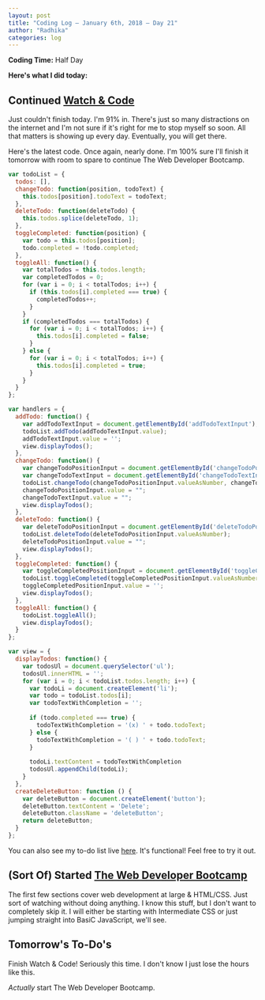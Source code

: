 ```yaml
---
layout: post
title: "Coding Log — January 6th, 2018 — Day 21"
author: "Radhika"
categories: log
---
```


**Coding Time:** Half Day

**Here's what I did today:**

## Continued [Watch & Code](http://watchandcode.com)

Just couldn't finish today. I'm 91% in. There's just so many distractions on the internet and I'm not sure if it's right for me to stop myself so soon. All that matters is showing up every day. Eventually, you will get there.

Here's the latest code. Once again, nearly done. I'm 100% sure I'll finish it tomorrow with room to spare to continue The Web Developer Bootcamp.

```js
var todoList = {
  todos: [],
  changeTodo: function(position, todoText) {
    this.todos[position].todoText = todoText;
  },
  deleteTodo: function(deleteTodo) {
    this.todos.splice(deleteTodo, 1);
  },
  toggleCompleted: function(position) {
    var todo = this.todos[position];
    todo.completed = !todo.completed;
  },
  toggleAll: function() {
    var totalTodos = this.todos.length;
    var completedTodos = 0;
    for (var i = 0; i < totalTodos; i++) {
      if (this.todos[i].completed === true) {
        completedTodos++;
      }
    }
    if (completedTodos === totalTodos) {
      for (var i = 0; i < totalTodos; i++) {
        this.todos[i].completed = false;
      }
    } else {
      for (var i = 0; i < totalTodos; i++) {
        this.todos[i].completed = true;
      }
    }
  }
};

var handlers = {
  addTodo: function() {
    var addTodoTextInput = document.getElementById('addTodoTextInput');
    todoList.addTodo(addTodoTextInput.value);
    addTodoTextInput.value = '';
    view.displayTodos();
  },
  changeTodo: function() {
    var changeTodoPositionInput = document.getElementById('changeTodoPositionInput');
    var changeTodoTextInput = document.getElementById('changeTodoTextInput');
    todoList.changeTodo(changeTodoPositionInput.valueAsNumber, changeTodoTextInput.value);
    changeTodoPositionInput.value = "";
    changeTodoTextInput.value = "";
    view.displayTodos();
  },
  deleteTodo: function() {
    var deleteTodoPositionInput = document.getElementById('deleteTodoPositionInput');
    todoList.deleteTodo(deleteTodoPositionInput.valueAsNumber);
    deleteTodoPositionInput.value = "";
    view.displayTodos();
  },
  toggleCompleted: function() {
    var toggleCompletedPositionInput = document.getElementById('toggleCompletedPositionInput');
    todoList.toggleCompleted(toggleCompletedPositionInput.valueAsNumber);
    toggleCompletedPositionInput.value = '';
    view.displayTodos();
  },
  toggleAll: function() {
    todoList.toggleAll();
    view.displayTodos();
  }
};

var view = {
  displayTodos: function() {
    var todosUl = document.querySelector('ul');
    todosUl.innerHTML = '';
    for (var i = 0; i < todoList.todos.length; i++) {
      var todoLi = document.createElement('li');
      var todo = todoList.todos[i];
      var todoTextWithCompletion = '';
      
      if (todo.completed === true) {
        todoTextWithCompletion = '(x) ' + todo.todoText;
      } else {
        todoTextWithCompletion = '( ) ' + todo.todoText;
      }
      
      todoLi.textContent = todoTextWithCompletion
      todosUl.appendChild(todoLi);
    }  
  },
  createDeleteButton: function () {
    var deleteButton = document.createElement('button');
    deleteButton.textContent = 'Delete';
    deleteButton.className = 'deleteButton';
    return deleteButton;
  }
};
```

You can also see my to-do list live [here](https://clean-root.glitch.me/). It's functional! Feel free to try it out.

## (Sort Of) Started [The Web Developer Bootcamp](https://clean-root.glitch.me/)

The first few sections cover web development at large & HTML/CSS. Just sort of watching without doing anything. I know this stuff, but I don't want to completely skip it. I will either be starting with Intermediate CSS or just jumping straight into BasiC JavaScript, we'll see.

## Tomorrow's To-Do's

Finish Watch & Code! Seriously this time. I don't know I just lose the hours like this.

*Actually* start The Web Developer Bootcamp.